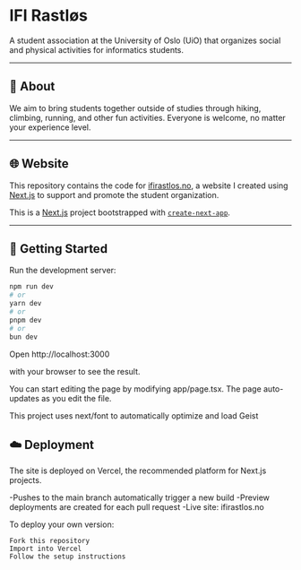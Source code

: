 # IFI Rastløs  

A student association at the University of Oslo (UiO) that organizes social and physical activities for informatics students.  

---

## 🌱 About  
We aim to bring students together outside of studies through hiking, climbing, running, and other fun activities. Everyone is welcome, no matter your experience level.  

---

## 🌐 Website  
This repository contains the code for [ifirastlos.no](https://ifirastlos.no), a website I created using [Next.js](https://nextjs.org) to support and promote the student organization.  

This is a [Next.js](https://nextjs.org) project bootstrapped with [`create-next-app`](https://nextjs.org/docs/app/api-reference/cli/create-next-app).  

---

## 🚀 Getting Started  

Run the development server:  

```bash
npm run dev
# or
yarn dev
# or
pnpm dev
# or
bun dev
```

Open http://localhost:3000

with your browser to see the result.

You can start editing the page by modifying app/page.tsx. The page auto-updates as you edit the file.

This project uses next/font
to automatically optimize and load Geist


## ☁️ Deployment

The site is deployed on Vercel, the recommended platform for Next.js projects.

-Pushes to the main branch automatically trigger a new build
-Preview deployments are created for each pull request
-Live site: ifirastlos.no

To deploy your own version:

    Fork this repository
    Import into Vercel
    Follow the setup instructions



